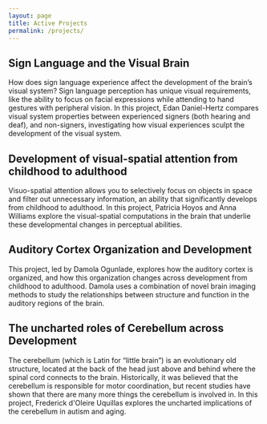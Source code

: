 ```yaml
---
layout: page
title: Active Projects
permalink: /projects/
---
```


## Sign Language and the Visual Brain
How does sign language experience affect the development of the brain’s visual system? Sign language perception has unique visual requirements, like the ability to focus on facial expressions while attending to hand gestures with peripheral vision. In this project, Edan Daniel-Hertz compares visual system properties between experienced signers (both hearing and deaf), and non-signers, investigating how visual experiences sculpt the development of the visual system.

## Development of visual-spatial attention from childhood to adulthood
Visuo-spatial attention allows you to selectively focus on objects in space and filter out unnecessary information, an ability that significantly develops from childhood to adulthood. In this project, Patricia Hoyos and Anna Williams explore the visual-spatial computations in the brain that underlie these developmental changes in perceptual abilities.

## Auditory Cortex Organization and Development
This project, led by Damola Ogunlade, explores how the auditory cortex is organized, and how this organization changes across development from childhood to adulthood. Damola uses a combination of novel brain imaging methods to study the relationships between structure and function in the auditory regions of the brain.

## The uncharted roles of Cerebellum across Development
The cerebellum (which is Latin for “little brain”) is an evolutionary old structure, located at the back of the head just above and behind where the spinal cord connects to the brain. Historically, it was believed that the cerebellum is responsible for motor coordination, but recent studies have shown that there are many more things the cerebellum is involved in. In this project, Frederick d'Oleire Uquillas explores the uncharted implications of the cerebellum in autism and aging.

<style type="text/css">

  h1 {
  	color: orange;
  }

</style>
